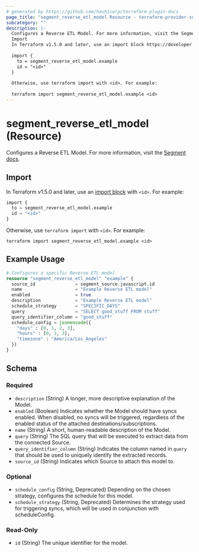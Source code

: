 ```yaml
---
# generated by https://github.com/hashicorp/terraform-plugin-docs
page_title: "segment_reverse_etl_model Resource - terraform-provider-segment"
subcategory: ""
description: |-
  Configures a Reverse ETL Model. For more information, visit the Segment docs https://segment.com/docs/connections/reverse-etl/.
  Import
  In Terraform v1.5.0 and later, use an import block https://developer.hashicorp.com/terraform/language/import with <id>. For example:
  
  import {
    to = segment_reverse_etl_model.example
    id = "<id>"
  }
  
  Otherwise, use terraform import with <id>. For example:
  
  terraform import segment_reverse_etl_model.example <id>
---
```


# segment_reverse_etl_model (Resource)

Configures a Reverse ETL Model. For more information, visit the [Segment docs](https://segment.com/docs/connections/reverse-etl/).

## Import

In Terraform v1.5.0 and later, use an [import block](https://developer.hashicorp.com/terraform/language/import) with `<id>`. For example:

```terraform
import {
  to = segment_reverse_etl_model.example
  id = "<id>"
}
```

Otherwise, use `terraform import` with `<id>`. For example:

```console
terraform import segment_reverse_etl_model.example <id>
```

## Example Usage

```terraform
# Configures a specific Reverse ETL model
resource "segment_reverse_etl_model" "example" {
  source_id               = segment_source.javascript.id
  name                    = "Example Reverse ETL model"
  enabled                 = true
  description             = "Example Reverse ETL model"
  schedule_strategy       = "SPECIFIC_DAYS"
  query                   = "SELECT good_stuff FROM stuff"
  query_identifier_column = "good_stuff"
  schedule_config = jsonencode({
    "days" : [0, 1, 2, 3],
    "hours" : [0, 1, 3],
    "timezone" : "America/Los_Angeles"
  })
}
```

<!-- schema generated by tfplugindocs -->
## Schema

### Required

- `description` (String) A longer, more descriptive explanation of the Model.
- `enabled` (Boolean) Indicates whether the Model should have syncs enabled. When disabled, no syncs will be triggered, regardless of the enabled status of the attached destinations/subscriptions.
- `name` (String) A short, human-readable description of the Model.
- `query` (String) The SQL query that will be executed to extract data from the connected Source.
- `query_identifier_column` (String) Indicates the column named in `query` that should be used to uniquely identify the extracted records.
- `source_id` (String) Indicates which Source to attach this model to.

### Optional

- `schedule_config` (String, Deprecated) Depending on the chosen strategy, configures the schedule for this model.
- `schedule_strategy` (String, Deprecated) Determines the strategy used for triggering syncs, which will be used in conjunction with scheduleConfig.

### Read-Only

- `id` (String) The unique identifier for the model.
